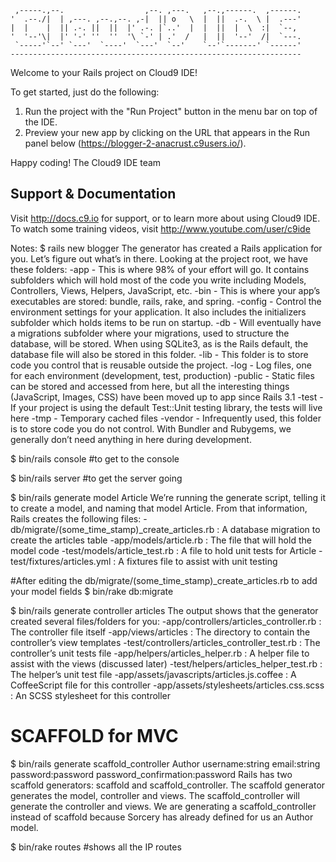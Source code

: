 
     ,-----.,--.                  ,--. ,---.   ,--.,------.  ,------.
    '  .--./|  | ,---. ,--.,--. ,-|  || o   \  |  ||  .-.  \ |  .---'
    |  |    |  || .-. ||  ||  |' .-. |`..'  |  |  ||  |  \  :|  `--, 
    '  '--'\|  |' '-' ''  ''  '\ `-' | .'  /   |  ||  '--'  /|  `---.
     `-----'`--' `---'  `----'  `---'  `--'    `--'`-------' `------'
    ----------------------------------------------------------------- 


Welcome to your Rails project on Cloud9 IDE!

To get started, just do the following:

1. Run the project with the "Run Project" button in the menu bar on top of the IDE.
2. Preview your new app by clicking on the URL that appears in the Run panel below (https://blogger-2-anacrust.c9users.io/).

Happy coding!
The Cloud9 IDE team


## Support & Documentation

Visit http://docs.c9.io for support, or to learn more about using Cloud9 IDE. 
To watch some training videos, visit http://www.youtube.com/user/c9ide

Notes:
$ rails new blogger
  The generator has created a Rails application for you. Let’s figure out what’s in there. Looking at the project root, we have these folders:
  -app - This is where 98% of your effort will go. It contains subfolders which will hold most of the code you write including Models, Controllers, Views, Helpers, JavaScript, etc.
  -bin - This is where your app’s executables are stored: bundle, rails, rake, and spring.
  -config - Control the environment settings for your application. It also includes the initializers subfolder which holds items to be run on startup.
  -db - Will eventually have a migrations subfolder where your migrations, used to structure the database, will be stored. When using SQLite3, as is the Rails default, the database file will also be stored in this folder.
  -lib - This folder is to store code you control that is reusable outside the project.
  -log - Log files, one for each environment (development, test, production)
  -public - Static files can be stored and accessed from here, but all the interesting things (JavaScript, Images, CSS) have been moved up to app since Rails 3.1
  -test - If your project is using the default Test::Unit testing library, the tests will live here
  -tmp - Temporary cached files
  -vendor - Infrequently used, this folder is to store code you do not control. With Bundler and Rubygems, we generally don’t need anything in here during development.

$ bin/rails console   #to get to the console

$ bin/rails server  #to get the server going

$ bin/rails generate model Article
  We’re running the generate script, telling it to create a model, and naming that model Article. From that information, Rails creates the following files:
  -db/migrate/(some_time_stamp)_create_articles.rb : A database migration to create the articles table
  -app/models/article.rb : The file that will hold the model code
  -test/models/article_test.rb : A file to hold unit tests for Article
  -test/fixtures/articles.yml : A fixtures file to assist with unit testing

#After editing the db/migrate/(some_time_stamp)_create_articles.rb to add your model fields
$ bin/rake db:migrate


$ bin/rails generate controller articles
  The output shows that the generator created several files/folders for you:
  -app/controllers/articles_controller.rb : The controller file itself
  -app/views/articles : The directory to contain the controller’s view templates
  -test/controllers/articles_controller_test.rb : The controller’s unit tests file
  -app/helpers/articles_helper.rb : A helper file to assist with the views (discussed later)
  -test/helpers/articles_helper_test.rb : The helper’s unit test file
  -app/assets/javascripts/articles.js.coffee : A CoffeeScript file for this controller
  -app/assets/stylesheets/articles.css.scss : An SCSS stylesheet for this controller

# SCAFFOLD for MVC
$ bin/rails generate scaffold_controller Author username:string email:string password:password password_confirmation:password
  Rails has two scaffold generators: scaffold and scaffold_controller. The scaffold generator generates the model, controller and views.
  The scaffold_controller will generate the controller and views. 
  We are generating a scaffold_controller instead of scaffold because Sorcery has already defined for us an Author model.

$ bin/rake routes #shows all the IP routes